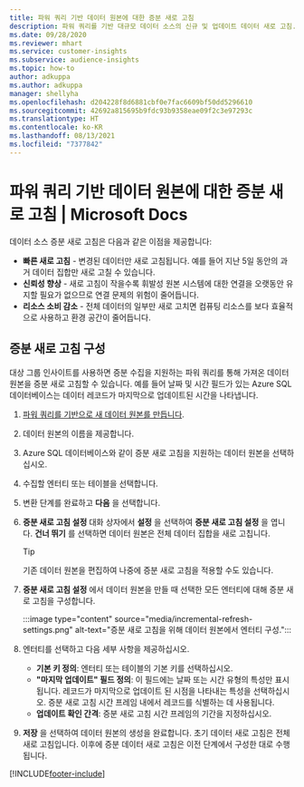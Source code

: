 ```yaml
---
title: 파워 쿼리 기반 데이터 원본에 대한 증분 새로 고침
description: 파워 쿼리를 기반 대규모 데이터 소스의 신규 및 업데이트 데이터 새로 고침.
ms.date: 09/28/2020
ms.reviewer: mhart
ms.service: customer-insights
ms.subservice: audience-insights
ms.topic: how-to
author: adkuppa
ms.author: adkuppa
manager: shellyha
ms.openlocfilehash: d204228f8d6881cbf0e7fac6609bf50dd5296610
ms.sourcegitcommit: 42692a815695b9fdc93b9358eae09f2c3e97293c
ms.translationtype: HT
ms.contentlocale: ko-KR
ms.lasthandoff: 08/13/2021
ms.locfileid: "7377842"
---
```

# <a name="incremental-refresh-for-data-sources-based-on-power-query"></a>파워 쿼리 기반 데이터 원본에 대한 증분 새로 고침 | Microsoft Docs

데이터 소스 증분 새로 고침은 다음과 같은 이점을 제공합니다:

- **빠른 새로 고침** - 변경된 데이터만 새로 고침됩니다. 예를 들어 지난 5일 동안의 과거 데이터 집합만 새로 고칠 수 있습니다.
- **신뢰성 향상** - 새로 고침이 작을수록 휘발성 원본 시스템에 대한 연결을 오랫동안 유지할 필요가 없으므로 연결 문제의 위험이 줄어듭니다.
- **리소스 소비 감소** - 전체 데이터의 일부만 새로 고치면 컴퓨팅 리소스를 보다 효율적으로 사용하고 환경 공간이 줄어듭니다.

## <a name="configure-incremental-refresh"></a>증분 새로 고침 구성

대상 그룹 인사이트를 사용하면 증분 수집을 지원하는 파워 쿼리를 통해 가져온 데이터 원본을 증분 새로 고침할 수 있습니다. 예를 들어 날짜 및 시간 필드가 있는 Azure SQL 데이터베이스는 데이터 레코드가 마지막으로 업데이트된 시간을 나타냅니다.

1. [파워 쿼리를 기반으로 새 데이터 원본를 만듭니다](connect-power-query.md).

1. 데이터 원본의 이름을 제공합니다.

1. Azure SQL 데이터베이스와 같이 증분 새로 고침을 지원하는 데이터 원본을 선택하십시오.

1. 수집할 엔터티 또는 테이블을 선택합니다.

1. 변환 단계를 완료하고 **다음** 을 선택합니다.

1. **증분 새로 고침 설정** 대화 상자에서 **설정** 을 선택하여 **증분 새로 고침 설정** 을 엽니다. **건너 뛰기** 를 선택하면 데이터 원본은 전체 데이터 집합을 새로 고칩니다.
   > [!TIP]
   > 기존 데이터 원본을 편집하여 나중에 증분 새로 고침을 적용할 수도 있습니다.

1. **증분 새로 고침 설정** 에서 데이터 원본을 만들 때 선택한 모든 엔터티에 대해 증분 새로 고침을 구성합니다.

   :::image type="content" source="media/incremental-refresh-settings.png" alt-text="증분 새로 고침을 위해 데이터 원본에서 엔터티 구성.":::

1. 엔터티를 선택하고 다음 세부 사항을 제공하십시오.

   - **기본 키 정의**: 엔터티 또는 테이블의 기본 키를 선택하십시오.
   - **"마지막 업데이트" 필드 정의**: 이 필드에는 날짜 또는 시간 유형의 특성만 표시됩니다. 레코드가 마지막으로 업데이트 된 시점을 나타내는 특성을 선택하십시오. 증분 새로 고침 시간 프레임 내에서 레코드를 식별하는 데 사용됩니다.
   - **업데이트 확인 간격**: 증분 새로 고침 시간 프레임의 기간을 지정하십시오.

1. **저장** 을 선택하여 데이터 원본의 생성을 완료합니다. 초기 데이터 새로 고침은 전체 새로 고침입니다. 이후에 증분 데이터 새로 고침은 이전 단계에서 구성한 대로 수행됩니다.


[!INCLUDE[footer-include](../includes/footer-banner.md)]